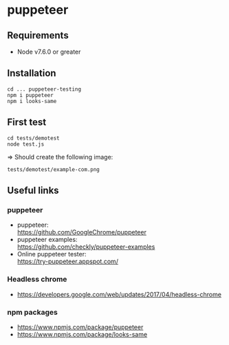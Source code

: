 # puppeteer

## Requirements

  * Node v7.6.0 or greater

## Installation

    cd ... puppeteer-testing
    npm i puppeteer
    npm i looks-same
   
## First test

	cd tests/demotest
	node test.js
	
=> Should create the following image:

	tests/demotest/example-com.png

  
## Useful links

### puppeteer

  * puppeteer:<br>
    https://github.com/GoogleChrome/puppeteer  
  * puppeteer examples:<br>
    https://github.com/checkly/puppeteer-examples
  * Online puppeteer tester:<br> 
    https://try-puppeteer.appspot.com/
  
### Headless chrome
  
  * https://developers.google.com/web/updates/2017/04/headless-chrome
  
### npm packages

  * https://www.npmjs.com/package/puppeteer
  * https://www.npmjs.com/package/looks-same
  
  